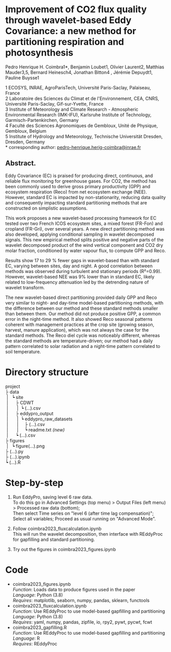 # Improvement of CO2 flux quality through wavelet-based Eddy Covariance: a new method for partitioning respiration and photosynthesis

Pedro Henrique H. Coimbra1*, Benjamin Loubet1, Olivier Laurent2, Matthias Mauder3,5, Bernard Heinesch4, Jonathan Bitton4 , Jérémie Depuydt1, Pauline Buysse1 

1 ECOSYS, INRAE, AgroParisTech, Université Paris-Saclay, Palaiseau, France<br>
2 Laboratoire des Sciences du Climat et de l'Environnement, CEA, CNRS, Université Paris-Saclay, Gif-sur-Yvette, France<br>
3 Institute of Meteorology and Climate Research - Atmospheric Environmental Research (IMK-IFU), Karlsruhe Institute of Technology, Garmisch-Partenkirchen, Germany<br>
4 Faculté des Sciences Agronomiques de Gembloux, Unité de Physique, Gembloux, Belgium<br>
5 Institute of Hydrology and Meteorology, Technische Universität Dresden, Dresden,
Germany<br>
\* corresponding author: pedro-henrique.herig-coimbra@inrae.fr

## Abstract. 

Eddy Covariance (EC) is praised for producing direct, continuous, and reliable flux monitoring for greenhouse gases. For CO2, the method has been commonly used to derive gross primary productivity (GPP) and ecosystem respiration (Reco) from net ecosystem exchange (NEE). However, standard EC is impacted by non-stationarity, reducing data quality and consequently impacting standard partitioning methods that are constructed on simplistic assumptions.
 
This work proposes a new wavelet-based processing framework for EC tested over two French ICOS ecosystem sites, a mixed forest (FR-Fon) and cropland (FR-Gri), over several years. A new direct partitioning method was also developed, applying conditional sampling in wavelet decomposed signals. This new empirical method splits positive and negative parts of the wavelet decomposed product of the wind vertical component and CO2 dry molar fraction, conditioned by water vapour flux, to compute GPP and Reco. 

Results show 17 to 29 % fewer gaps in wavelet-based than with standard EC, varying between sites, day and night. A good correlation between methods was observed during turbulent and stationary periods (R²=0.99). However, wavelet-based NEE was 9% lower than in standard EC, likely related to low-frequency attenuation led by the detrending nature of wavelet transform.

The new wavelet-based direct partitioning provided daily GPP and Reco very similar to night- and day-time model-based partitioning methods, with the difference between our method and these standard methods smaller than between them. Our method did not produce positive GPP, a common error in the night-time method. It also showed Reco seasonal patterns coherent with management practices at the crop site (growing season, harvest, manure application), which was not always the case for the standard methods. The Reco diel cycle was noticeably different, whereas the standard methods are temperature-driven; our method had a daily pattern correlated to solar radiation and a night-time pattern correlated to soil temperature. 

# Directory structure

project\
├ data\
&nbsp;|&nbsp;&nbsp;&nbsp;┕ site\
&nbsp;|&nbsp;&nbsp;&nbsp;&nbsp;&nbsp;&nbsp;├ CDWT\
&nbsp;|&nbsp;&nbsp;&nbsp;&nbsp;&nbsp;&nbsp;&nbsp;|&nbsp;&nbsp;┕ (...).csv\
&nbsp;|&nbsp;&nbsp;&nbsp;&nbsp;&nbsp;&nbsp;├ eddypro_output\
&nbsp;|&nbsp;&nbsp;&nbsp;&nbsp;&nbsp;&nbsp;&nbsp;|&nbsp;&nbsp;┕ eddypro_raw_datasets\
&nbsp;|&nbsp;&nbsp;&nbsp;&nbsp;&nbsp;&nbsp;&nbsp;|&nbsp;&nbsp;&nbsp;&nbsp;&nbsp;├ (...).csv\
&nbsp;|&nbsp;&nbsp;&nbsp;&nbsp;&nbsp;&nbsp;&nbsp;|&nbsp;&nbsp;&nbsp;&nbsp;&nbsp;┕ readme.txt <i>(new)</i>\
&nbsp;|&nbsp;&nbsp;&nbsp;&nbsp;&nbsp; ┕ (...).csv\
├ figures\
&nbsp;|&nbsp;&nbsp;&nbsp;┕ figure(...).png\
├ (...).py\
├ (...).ipynb\
┕ (...).R

# Step-by-step

1. Run EddyPro, saving level 6 raw data. \
To do this go in Advanced Settings (top menu) > Output Files (left menu) > Processed raw data (bottom);\
Then select Time series on "level 6 (after time lag compensation)";\
Select all variables;
Proceed as usual running on "Advanced Mode".

2. Follow coimbra2023_fluxcalculation.ipynb\
This will run the wavelet decomposition, then interface with REddyProc for gapfilling and standard partitioning.

3. Try out the figures in coimbra2023_figures.ipynb

# Code

- coimbra2023_figures.ipynb<br>
_Function_: Loads data to produce figures used in the paper<br>
_Language_: Python (3.8)<br>
_Requires_: matplotlib, seaborn, numpy, pandas, sklearn, functools
- coimbra2023_fluxcalculation.ipynb<br>
_Function_: Use REddyProc to use model-based gapfilling and partitioning<br>
_Language_: Python (3.8)<br>
_Requires_: yaml, numpy, pandas, zipfile, io, rpy2, pywt, pycwt, fcwt
- coimbra2023_gapfilling.R<br>
_Function_: Use REddyProc to use model-based gapfilling and partitioning<br>
_Language_: R<br>
_Requires_: REddyProc
